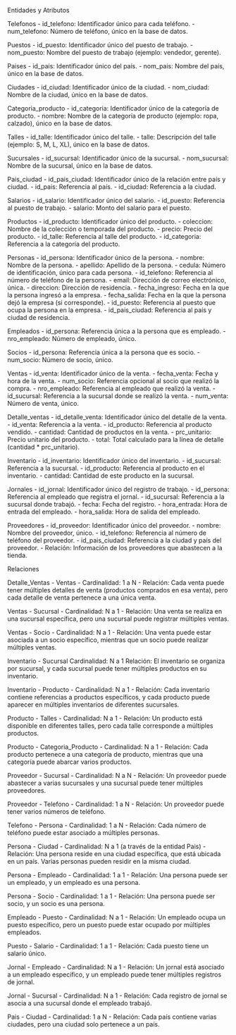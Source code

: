 Entidades y Atributos

Telefonos
    - id_telefono: Identificador único para cada teléfono.
    - num_telefono: Número de teléfono, único en la base de datos.

Puestos
    - id_puesto: Identificador único del puesto de trabajo.
    - nom_puesto: Nombre del puesto de trabajo (ejemplo: vendedor, gerente).


Paises
    - id_pais: Identificador único del país.
    - nom_pais: Nombre del país, único en la base de datos.


Ciudades
    - id_ciudad: Identificador único de la ciudad.
    - nom_ciudad: Nombre de la ciudad, único en la base de datos.


Categoria_producto
    - id_categoria: Identificador único de la categoría de producto.
    - nombre: Nombre de la categoría de producto (ejemplo: ropa, calzado), único en la base de datos.

Talles
    - id_talle: Identificador único del talle.
    - talle: Descripción del talle (ejemplo: S, M, L, XL), único en la base de datos.

Sucursales
    - id_sucursal: Identificador único de la sucursal.
    - nom_sucursal: Nombre de la sucursal, único en la base de datos.

Pais_ciudad
    - id_pais_ciudad: Identificador único de la relación entre país y ciudad.
    - id_pais: Referencia al país.
    - id_ciudad: Referencia a la ciudad.

Salarios
    - id_salario: Identificador único del salario.
    - id_puesto: Referencia al puesto de trabajo.
    - salario: Monto del salario para el puesto.

Productos
    - id_producto: Identificador único del producto.
    - coleccion: Nombre de la colección o temporada del producto.
    - precio: Precio del producto.
    - id_talle: Referencia al talle del producto.
    - id_categoria: Referencia a la categoría del producto.

Personas
    - id_persona: Identificador único de la persona.
    - nombre: Nombre de la persona.
    - apellido: Apellido de la persona.
    - cedula: Número de identificación, único para cada persona.
    - id_telefono: Referencia al número de teléfono de la persona.
    - email: Dirección de correo electrónico, única.
    - direccion: Dirección de residencia.
    - fecha_ingreso: Fecha en la que la persona ingresó a la empresa.
    - fecha_salida: Fecha en la que la persona dejó la empresa (si corresponde).
    - id_puesto: Referencia al puesto que ocupa la persona en la empresa.
    - id_pais_ciudad: Referencia al país y ciudad de residencia.

Empleados
    - id_persona: Referencia única a la persona que es empleado.
    - nro_empleado: Número de empleado, único.

Socios
    - id_persona: Referencia única a la persona que es socio.
    - num_socio: Número de socio, único.

Ventas
    - id_venta: Identificador único de la venta.
    - fecha_venta: Fecha y hora de la venta.
    - num_socio: Referencia opcional al socio que realizó la compra.
    - nro_empleado: Referencia al empleado que realizó la venta.
    - id_sucursal: Referencia a la sucursal donde se realizó la venta.
    - num_venta: Número de venta, único.

Detalle_ventas
    - id_detalle_venta: Identificador único del detalle de la venta.
    - id_venta: Referencia a la venta.
    - id_producto: Referencia al producto vendido.
    - cantidad: Cantidad de productos en la venta.
    - prc_unitario: Precio unitario del producto.
    - total: Total calculado para la línea de detalle (cantidad * prc_unitario).

Inventario
    - id_inventario: Identificador único del inventario.
    - id_sucursal: Referencia a la sucursal.
    - id_producto: Referencia al producto en el inventario.
    - cantidad: Cantidad de este producto en la sucursal.

Jornales
    - id_jornal: Identificador único del registro de trabajo.
    - id_persona: Referencia al empleado que registra el jornal.
    - id_sucursal: Referencia a la sucursal donde trabajó.
    - fecha: Fecha del registro.
    - hora_entrada: Hora de entrada del empleado.
    - hora_salida: Hora de salida del empleado.

Proveedores
    - id_proveedor: Identificador único del proveedor.
    - nombre: Nombre del proveedor, único.
    - id_telefono: Referencia al número de teléfono del proveedor.
    - id_pais_ciudad: Referencia a la ciudad y país del proveedor.
    - Relación: Información de los proveedores que abastecen a la tienda.


Relaciones

Detalle_Ventas - Ventas
    - Cardinalidad: 1 a N
    - Relación: Cada venta puede tener múltiples detalles de venta (productos comprados en esa venta), pero cada detalle de venta pertenece a una única venta.

Ventas - Sucursal
    - Cardinalidad: N a 1
    - Relación: Una venta se realiza en una sucursal específica, pero una sucursal puede registrar múltiples ventas.


Ventas - Socio
    - Cardinalidad: N a 1
    - Relación: Una venta puede estar asociada a un socio específico, mientras que un socio puede realizar múltiples ventas.

Inventario - Sucursal
    Cardinalidad: N a 1
    Relación: El inventario se organiza por sucursal, y cada sucursal puede tener múltiples productos en su inventario.

Inventario - Producto
    - Cardinalidad: N a 1
    - Relación: Cada inventario contiene referencias a productos específicos, y cada producto puede aparecer en múltiples inventarios de diferentes sucursales.

Producto - Talles
    - Cardinalidad: N a 1
    - Relación: Un producto está disponible en diferentes talles, pero cada talle corresponde a múltiples productos.

Producto - Categoria_Producto
    - Cardinalidad: N a 1
    - Relación: Cada producto pertenece a una categoría de producto, mientras que una categoría puede abarcar varios productos.

Proveedor - Sucursal
    - Cardinalidad: N a N
    - Relación: Un proveedor puede abastecer a varias sucursales y una sucursal puede tener múltiples proveedores.


Proveedor - Telefono
    - Cardinalidad: 1 a N
    - Relación: Un proveedor puede tener varios números de teléfono.


Telefono - Persona
    - Cardinalidad: 1 a N
    - Relación: Cada número de teléfono puede estar asociado a múltiples personas.

Persona - Ciudad
    - Cardinalidad: N a 1 (a través de la entidad Pais)
    - Relación: Una persona reside en una ciudad específica, que está ubicada en un país. Varias personas pueden residir en la misma ciudad.

Persona - Empleado
    - Cardinalidad: 1 a 1
    - Relación: Una persona puede ser un empleado, y un empleado es una persona.


Persona - Socio
    - Cardinalidad: 1 a 1
    - Relación: Una persona puede ser socio, y un socio es una persona.

Empleado - Puesto
    - Cardinalidad: N a 1
    - Relación: Un empleado ocupa un puesto específico, pero un puesto puede estar ocupado por múltiples empleados.

Puesto - Salario
    - Cardinalidad: 1 a 1
    - Relación: Cada puesto tiene un salario único.

Jornal - Empleado 
    - Cardinalidad: N a 1
    - Relación: Un jornal está asociado a un empleado específico, y un empleado puede tener múltiples registros de jornal.

Jornal - Sucursal
    - Cardinalidad: N a 1
    - Relación: Cada registro de jornal se asocia a una sucursal donde el empleado trabajó.

Pais - Ciudad
    - Cardinalidad: 1 a N
    - Relación: Cada país contiene varias ciudades, pero una ciudad solo pertenece a un país.